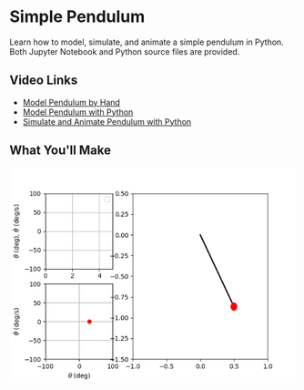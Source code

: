 # Simple Pendulum
Learn how to model, simulate, and animate a simple pendulum in Python. Both Jupyter Notebook and Python source files are provided. 

## Video Links
- [Model Pendulum by Hand](https://youtu.be/0PUrSlr6XCk)
- [Model Pendulum with Python](https://youtu.be/ZCzIoaGls4g)
- [Simulate and Animate Pendulum with Python](https://youtu.be/WNJJuSWfuTY)

## What You'll Make
![](simple_pendulum.gif)
